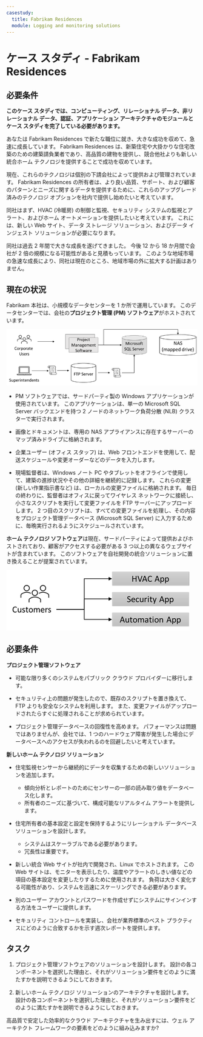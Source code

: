 ```yaml
---
casestudy:
  title: Fabrikam Residences
  module: Logging and monitoring solutions
---
```

# ケース スタディ - Fabrikam Residences

## 必要条件

**このケース スタディでは、コンピューティング、リレーショナル データ、非リレーショナル データ、認証、アプリケーション アーキテクチャのモジュールとケース スタディを完了している必要があります。**

あなたは Fabrikam Residences で新たな職位に就き、大きな成功を収めて、急速に成長しています。 Fabrikam Residences は、新築住宅や大掛かりな住宅改築のための建築請負業者であり、高品質の建物を提供し、競合他社よりも新しい統合ホーム テクノロジを提供することで成功を収めています。  

現在、これらのテクノロジは個別の下請会社によって提供および管理されています。 Fabrikam Residences の所有者は、より良い品質、サポート、および顧客のパターンとニーズに関するデータを提供するために、これらのアップグレード済みのテクノロジ オプションを社内で提供し始めたいと考えています。 
 
同社はまず、HVAC (冷暖房) の制御と監視、セキュリティ システムの監視とアラート、およびホーム オートメーションを提供したいと考えています。 これには、新しい Web サイト、データ ストレージ ソリューション、およびデータ インジェスト ソリューションが必要になります。

同社は過去 2 年間で大きな成長を遂げてきました。 今後 12 から 18 か月間で会社が 2 倍の規模になる可能性があると見積もっています。 このような地域市場の急速な成長により、同社は現在のところ、地域市場の外に拡大する計画はありません。

## 現在の状況

Fabrikam 本社は、小規模なデータセンターを 1 か所で運用しています。 このデータセンターでは、会社の**プロジェクト管理 (PM) ソフトウェア**がホストされています。

![プロジェクト管理ソフトウェアのアーキテクチャ](media/fabrikam.png)

- PM ソフトウェアでは、サードパーティ製の Windows アプリケーションが使用されています。 このアプリケーションは、単一の Microsoft SQL Server バックエンドを持つ 2 ノードのネットワーク負荷分散 (NLB) クラスターで実行されます。  

- 画像とドキュメントは、専用の NAS アプライアンスに存在するサーバーのマップ済みドライブに格納されます。

- 企業ユーザー (オフィス スタッフ) は、Web フロントエンドを使用して、配送スケジュールや変更オーダーなどのデータを入力します。

-   現場監督者は、Windows ノート PC やタブレットをオフラインで使用して、建築の進捗状況やその他の詳細を継続的に記録します。  これらの変更 (新しい作業指示書など) は、ローカルの変更ファイルに格納されます。  毎日の終わりに、監督者はオフィスに戻ってワイヤレス ネットワークに接続し、小さなスクリプトを実行して変更ファイルを FTP サーバーにアップロードします。  2 つ目のスクリプトは、すべての変更ファイルを処理し、その内容をプロジェクト管理データベース (Microsoft SQL Server) に入力するために、毎晩実行されるようにスケジュールされています。

**ホーム テクノロジ ソフトウェア**は現在、サードパーティによって提供およびホストされており、顧客がアクセスする必要がある 3 つ以上の異なるウェブサイトが含まれています。  このソフトウェアを自社開発の統合ソリューションに置き換えることが提案されています。

![HVAC、セキュリティ、およびオートメーション アプリの図](media/software.png)

## 必要条件 

**プロジェクト管理ソフトウェア**

- 可能な限り多くのシステムをパブリック クラウド プロバイダーに移行します。

- セキュリティ上の問題が発生したので、既存のスクリプトを置き換えて、FTP よりも安全なシステムを利用します。 また、変更ファイルがアップロードされたらすぐに処理されることが求められています。

- プロジェクト管理データベースの回復性を高めます。 パフォーマンスは問題ではありませんが、会社では、1 つのハードウェア障害が発生した場合にデータベースへのアクセスが失われるのを回避したいと考えています。

**新しいホーム テクノロジ ソリューション**

- 住宅監視センサーから継続的にデータを収集するための新しいソリューションを追加します。
  - 傾向分析とレポートのためにセンサーの一部の読み取り値をデータベース化します。
  - 所有者のニーズに基づいて、構成可能なリアルタイム アラートを提供します。
  
- 住宅所有者の基本設定と設定を保持するようにリレーショナル データベース ソリューションを設計します。
  - システムはスケーラブルである必要があります。
  - 冗長性は重要です。
  
- 新しい統合 Web サイトが社内で開発され、Linux でホストされます。  この Web サイトは、モニターを表示したり、温度やアラートのしきい値などの項目の基本設定を変更したりするために使用されます。 負荷は大きく変化する可能性があり、システムを迅速にスケーリングできる必要があります。

-   別のユーザー アカウントとパスワードを作成せずにシステムにサインインする方法をユーザーに提供します。

- セキュリティ コントロールを実装し、会社が業界標準のベスト プラクティスにどのように合致するかを示す週次レポートを提供します。

## タスク 

1. プロジェクト管理ソフトウェアのソリューションを設計します。 設計の各コンポーネントを選択した理由と、それがソリューション要件をどのように満たすかを説明できるようにしておきます。

2. 新しいホーム テクノロジ ソリューションのアーキテクチャを設計します。 設計の各コンポーネントを選択した理由と、それがソリューション要件をどのように満たすかを説明できるようにしておきます。

高品質で安定した効率的なクラウド アーキテクチャを生み出すには、ウェル アーキテクト フレームワークの要素をどのように組み込みますか?


